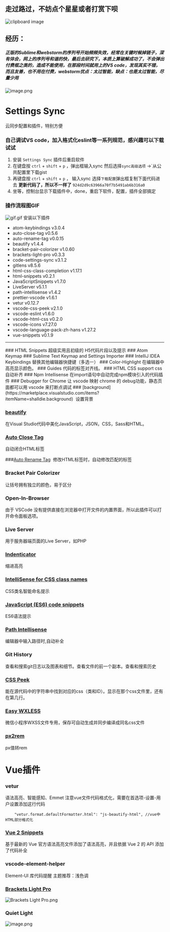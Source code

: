 ## 走过路过，不妨点个星星或者打赏下呗
![clipboard image](https://user-images.githubusercontent.com/31888710/43787183-0402c67a-9a9d-11e8-8d44-1e8a02899d39.jpg)
## 经历：
##### 正版的Sublime和webstorm的序列号开始频频失效，经常在关键时候掉链子，深有体会，网上的序列号和谐的快，最后去研究下，本质上算破解成功了，不会弹出付费框之类的，造成不能使用，在那段时间就用上的VS code，发现其实不错，而且友善，也不用在付费，webstorm优点：太过智能，缺点：也是太过智能，尽量少用
![image.png](https://upload-images.jianshu.io/upload_images/6206911-b305aec2e0ed0411.png?imageMogr2/auto-orient/strip%7CimageView2/2/w/1240)
# Settings Sync
云同步配置和插件，特别方便
### 自己调试VS code，加入格式化eslint等一系列规范，感兴趣可以下载试试

1. 安装 `Settings Sync` 插件后重启软件
2. 在键盘按 `ctrl` + `shift` + `p` ，弹出框输入sync 然后选择`sync高级选项` →`从公共配置里下载gist
3. 再键盘按 `ctrl` + `shift` + `p` ， 输入sync 选择`下载配置`弹出框复制下面代码进去
**更新代码了，所以不一样了**  `924d2d9c63966a70f7b5491ab6b316a0`
4. 坐等，控制台显示下载插件中，done，重启下软件，配置，插件全部搞定
### 操作流程图GIF
![gif.gif](https://upload-images.jianshu.io/upload_images/6206911-069578a9373ccf0d.gif?imageMogr2/auto-orient/strip)
安装以下插件
 - atom-keybindings v3.0.4
 - auto-close-tag v0.5.6
 - auto-rename-tag v0.0.15
 - beautify v1.4.4
 -  bracket-pair-colorizer v1.0.60
 -  brackets-light-pro v0.3.3
 -  code-settings-sync v3.1.2
 -  gitlens v8.5.6
 -  html-css-class-completion v1.17.1
 - html-snippets v0.2.1
 - JavaScriptSnippets v1.7.0
 - LiveServer v5.1.1
 - path-intellisense v1.4.2
 - prettier-vscode v1.6.1
 - vetur v0.12.7
 - vscode-css-peek v2.1.0
 - vscode-eslint v1.6.0
 - vscode-html-css v0.2.0
 - vscode-icons v7.27.0
 - vscode-language-pack-zh-hans v1.27.2
 - vue-snippets v0.1.9

<hr>
### HTML Snippets
超级实用且初级的 H5代码片段以及提示
### Atom Keymap
### Sublime Text Keymap and Settings Importer
### IntelliJ IDEA Keybindings
替换其他编辑器快捷键（多选一）
### Color-Highlight
在编辑器中高亮显示颜色。
### Guides
代码的标签对齐线。
### HTML CSS support
css 自动补齐
### Npm Intellisense
在import语句中自动完成npm模块引入的代码插件
### Debugger for Chrome
让 vscode 映射 chrome 的 debug功能，静态页面都可以用 vscode 来打断点调试
### [background](https://marketplace.visualstudio.com/items?itemName=shalldie.background)
 设置背景

### [beautify](https://marketplace.visualstudio.com/items?itemName=HookyQR.beautify)
在Visual Studio代码中美化JavaScript，JSON，CSS，Sass和HTML。

### [Auto Close Tag](https://marketplace.visualstudio.com/items?itemName=formulahendry.auto-close-tag) 
自动闭合HTML标签

###[Auto Rename Tag](https://marketplace.visualstudio.com/items?itemName=formulahendry.auto-rename-tag) 
修改HTML标签时，自动修改匹配的标签

### Bracket Pair Colorizer
让括号拥有独立的颜色，易于区分
### Open-In-Browser
由于 VSCode 没有提供直接在浏览器中打开文件的内置界面，所以此插件可以打开命令面板选项。
### Live Server
用于服务器端页面的Live Server，如PHP

### [Indenticator](https://marketplace.visualstudio.com/items?itemName=SirTori.indenticator)
 缩进高亮

### [IntelliSense for CSS class names](https://marketplace.visualstudio.com/items?itemName=Zignd.html-css-class-completion)
 CSS类名智能命名提示

### [JavaScript (ES6) code snippets](https://marketplace.visualstudio.com/items?itemName=xabikos.JavaScriptSnippets)
ES6语法提示
### [Path Intellisense](https://marketplace.visualstudio.com/items?itemName=christian-kohler.path-intellisense)
编辑器中输入路径时,自动补全
### Git History
查看和搜索git日志以及图表和细节。查看文件的前一个副本。查看和搜索历史
### [CSS Peek](https://marketplace.visualstudio.com/items?itemName=pranaygp.vscode-css-peek) 
能在源代码中的字符串中找到对应的css（类和ID）。显示在那个css文件里，还有在第几行。
### [Easy WXLESS](https://marketplace.visualstudio.com/items?itemName=yunfeizuo.easy-wxless)
 微信小程序WXSS文件专用，保存可自动生成并同步编译成同名css文件
### [px2rem](https://marketplace.visualstudio.com/items?itemName=arturiapendragon.px2rem) 
 px值转rem
# Vue插件
### vetur
语法高亮、智能感知、Emmet
注意vue文件代码格式化，需要在首选项-设置-用户设置添加这行代码
```
    "vetur.format.defaultFormatter.html": "js-beautify-html", //vue中HTML部分格式化
```
### [Vue 2 Snippets](https://marketplace.visualstudio.com/items?itemName=hollowtree.vue-snippets)
基于最新的 Vue 官方语法高亮文件添加了语法高亮，并且依据 Vue 2 的 API 添加了代码补全

### vscode-element-helper
Element-UI 库代码提醒
主题推荐：浅色调
### [Brackets Light Pro](https://link.zhihu.com/?target=https%3A//marketplace.visualstudio.com/items%3FitemName%3Deryouhao.brackets-light-pro)
![Brackets Light Pro.png](http://upload-images.jianshu.io/upload_images/6206911-1e21fd5f03f4f522.png?imageMogr2/auto-orient/strip%7CimageView2/2/w/1240)
### Quiet Light
![image.png](https://upload-images.jianshu.io/upload_images/6206911-42b466dcda73cede.png?imageMogr2/auto-orient/strip%7CimageView2/2/w/1240)
